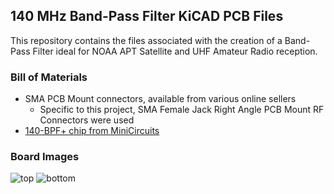 ## 140 MHz Band-Pass Filter KiCAD PCB Files

This repository contains the files associated with the creation of a 
Band-Pass Filter ideal for NOAA APT Satellite and UHF Amateur Radio reception.

### Bill of Materials
- SMA PCB Mount connectors, available from various online sellers
  - Specific to this project, SMA Female Jack Right Angle PCB Mount RF Connectors were used
- [140-BPF+ chip from MiniCircuits](https://www.minicircuits.com/WebStore/dashboard.html?model=RBP-140%2B)


### Board Images
![top](tomswartz07.github.io/140bpf-kicad/top.png)
![bottom](tomswartz07.github.io/140bpf-kicad/bottom.png)
